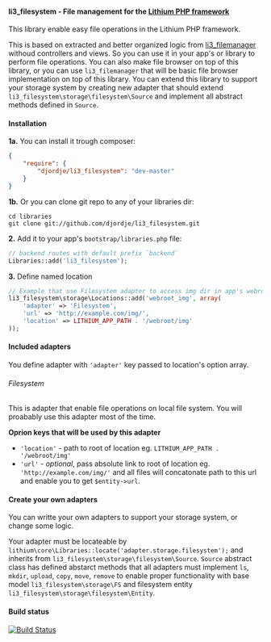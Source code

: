 #### li3_filesystem - File management for the [Lithium PHP framework](https://github.com/UnionOfRAD/lithium)

This library enable easy file operations in the Lithium PHP framework.

This is based on extracted and better organized logic from [li3_filemanager](https://github.com/djordje/li3_filemanager)
withoud controllers and views. So you can use it in your app's or library to perform file operations.
You can also make file browser on top of this library, or you can use `li3_filemanager` that will
be basic file browser implementation on top of this library.
You can extend this library to support your storage system by creating new adapter that should
extend `li3_filesystem\storage\filesystem\Source` and implement all abstract methods defined in `Source`.

#### Installation

**1a.** You can install it trough composer:
```json
{
    "require": {
        "djordje/li3_filesystem": "dev-master"
    }
}
```

**1b.** Or you can clone git repo to any of your libraries dir:
```
cd libraries
git clone git://github.com/djordje/li3_filesystem.git
```

**2.** Add it to your app's `bootstrap/libraries.php` file:
```php
// backend routes with default prefix `backend`
Libraries::add('li3_filesystem');
```

**3.** Define named location
```php
// Example that use Filesystem adapter to access img dir in app's webroot
li3_filesystem\storage\Locations::add('webroot_img', array(
	'adapter' => 'Filesystem',
    'url' => 'http://example.com/img/',
    'location' => LITHIUM_APP_PATH . '/webroot/img'
));
```

#### Included adapters

You define adapter with `'adapter'` key passed to location's option array.

###### Filesystem

This is adapter that enable file operations on local file system. You will proabably use this adapter
most of the time.

**Oprion keys that will be used by this adapter**

* `'location'` - path  to root of location eg. `LITHIUM_APP_PATH . '/webroot/img'`
* `'url'` - _optional_, pass absolute link to root of location eg. `'http://example.com/img/'`
and all files will concatonate path to this url and enable you to get `$entity->url`.

#### Create your own adapters

You can writte your own adapters to support your storage system, or change some logic.

Your adapter must be locateable by `lithium\core\Libraries::locate('adapter.storage.filesystem');`
and inherits from `li3_filesystem\storage\filesystem\Source`.
`Source` abstract class has defined abstarct methods that all adapters must implement `ls`, `mkdir`,
`upload`, `copy`, `move`, `remove` to enable proper functionality with base model
`li3_filesystem\storage\FS` and filesystem entity `li3_filesystem\storage\filesystem\Entity`.

#### Build status

[![Build Status](https://travis-ci.org/djordje/li3_filesystem.png?branch=master)](https://travis-ci.org/djordje/li3_filesystem)